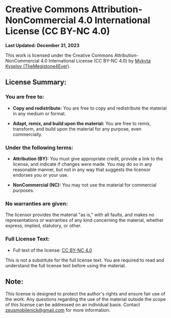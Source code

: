 # Creative Commons Attribution-NonCommercial 4.0 International License (CC BY-NC 4.0)

**Last Updated: December 31, 2023**

This work is licensed under the Creative Commons Attribution-NonCommercial 4.0 International License (CC BY-NC 4.0) by [Mykyta Kyselov (TheMegistone4Ever)](https://github.com/TheMegistone4Ever).

## License Summary:

### You are free to:

- **Copy and redistribute:** You are free to copy and redistribute the material in any medium or format.

- **Adapt, remix, and build upon the material:** You are free to remix, transform, and build upon the material for any purpose, even commercially.

### Under the following terms:

- **Attribution (BY):** You must give appropriate credit, provide a link to the license, and indicate if changes were made. You may do so in any reasonable manner, but not in any way that suggests the licensor endorses you or your use.

- **NonCommercial (NC):** You may not use the material for commercial purposes.

### No warranties are given:

The licensor provides the material "as is," with all faults, and makes no representations or warranties of any kind concerning the material, whether express, implied, statutory, or other.

### Full License Text:

- Full text of the license: [CC BY-NC 4.0](https://creativecommons.org/licenses/by-nc/4.0/legalcode)

This is not a substitute for the full license text. You are required to read and understand the full license text before using the material.

## Note:

This license is designed to protect the author's rights and ensure fair use of the work. Any questions regarding the use of the material outside the scope of this license can be addressed on an individual basis. Contact [zeusmobilenick@gmail.com](mailto:zeusmobilenick@gmail.com) for more information.
